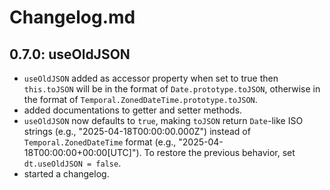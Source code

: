 # Changelog.md

## 0.7.0: useOldJSON

- `useOldJSON` added as accessor property when set to true then `this.toJSON` will be in
  the format of `Date.prototype.toJSON`,
  otherwise in the format of `Temporal.ZonedDateTime.prototype.toJSON`.
- added documentations to getter and setter methods.
- `useOldJSON` now defaults to `true`, making `toJSON` return `Date`-like ISO strings (e.g., "2025-04-18T00:00:00.000Z")
  instead of `Temporal.ZonedDateTime` format (e.g., "2025-04-18T00:00:00+00:00[UTC]"). To restore the previous behavior,
  set `dt.useOldJSON = false`.
- started a changelog.

